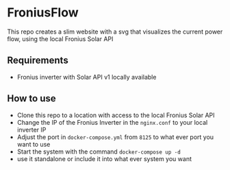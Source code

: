 # FroniusFlow

This repo creates a slim website with a svg that visualizes the current power flow, using the local Fronius Solar API

## Requirements
 - Fronius inverter with Solar API v1 locally available

## How to use
 - Clone this repo to a location with access to the local Fronius Solar API
 - Change the IP of the Fronius Inverter in the `nginx.conf` to your local inverter IP
 - Adjust the port in `docker-compose.yml` from `8125` to what ever port you want to use
 - Start the system with the command `docker-compose up -d`
 - use it standalone or include it into what ever system you want

